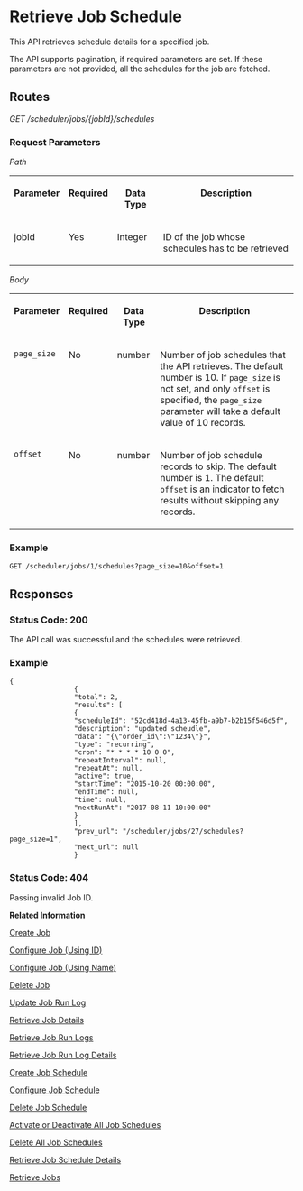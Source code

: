 <!-- loio251658d477804d8cb53ef94d0ec231ce -->

# Retrieve Job Schedule

This API retrieves schedule details for a specified job.



The API supports pagination, if required parameters are set. If these parameters are not provided, all the schedules for the job are fetched.



## Routes

*GET /scheduler/jobs/\{jobId\}/schedules*



### Request Parameters

 *Path* 


<table>
<tr>
<th valign="top">

Parameter



</th>
<th valign="top">

Required



</th>
<th valign="top">

Data Type



</th>
<th valign="top">

Description



</th>
</tr>
<tr>
<td valign="top">

jobId



</td>
<td valign="top">

Yes



</td>
<td valign="top">

Integer



</td>
<td valign="top">

ID of the job whose schedules has to be retrieved



</td>
</tr>
</table>

 *Body* 


<table>
<tr>
<th valign="top">

Parameter



</th>
<th valign="top">

Required



</th>
<th valign="top">

Data Type



</th>
<th valign="top">

Description



</th>
</tr>
<tr>
<td valign="top">

`page_size`



</td>
<td valign="top">

No



</td>
<td valign="top">

number



</td>
<td valign="top">

Number of job schedules that the API retrieves. The default number is 10. If `page_size` is not set, and only `offset` is specified, the `page_size` parameter will take a default value of 10 records.



</td>
</tr>
<tr>
<td valign="top">

`offset`



</td>
<td valign="top">

No



</td>
<td valign="top">

number



</td>
<td valign="top">

Number of job schedule records to skip. The default number is 1. The default `offset` is an indicator to fetch results without skipping any records.



</td>
</tr>
</table>



### Example

```
GET /scheduler/jobs/1/schedules?page_size=10&offset=1 
```



## Responses



### Status Code: 200

The API call was successful and the schedules were retrieved.



### Example

```
{
				{
				"total": 2,
				"results": [
				{
				"scheduleId": "52cd418d-4a13-45fb-a9b7-b2b15f546d5f",
				"description": "updated scheudle",
				"data": "{\"order_id\":\"1234\"}",
				"type": "recurring",
				"cron": "* * * * 10 0 0",
				"repeatInterval": null,
				"repeatAt": null,
				"active": true,
				"startTime": "2015-10-20 00:00:00",
				"endTime": null,
				"time": null,
				"nextRunAt": "2017-08-11 10:00:00"
				}
				],
				"prev_url": "/scheduler/jobs/27/schedules?page_size=1",
				"next_url": null
				}
```



### Status Code: 404

Passing invalid Job ID.

 

**Related Information**  


[Create Job](create-job-2c1ecb6.md "This API creates a job by accepting one or more job schedules to be created.")

[Configure Job \(Using ID\)](configure-job-using-id-514f2f6.md "This API configures a job with the updated runtime information using job ID.")

[Configure Job \(Using Name\)](configure-job-using-name-5790b8a.md "This API configures a job with the updated runtime information using job name.")

[Delete Job](delete-job-cd8feb7.md "This API deletes a job and all its runtime information such as schedules and logs.")

[Update Job Run Log](update-job-run-log-e85da40.md "This API is used by the application to inform the Job Scheduler about the status of an asynchronous, long-running job.")

[Retrieve Job Details](retrieve-job-details-815605d.md "This API retrieves the saved configuration settings of a specified job, optionally with its schedules.")

[Retrieve Job Run Logs](retrieve-job-run-logs-13d38f3.md "This API retrieves the details for a specified job schedule.")

[Retrieve Job Run Log Details](retrieve-job-run-log-details-e49a4b2.md "This API retrieves the details for a specified job run log.")

[Create Job Schedule](create-job-schedule-66ab3c1.md "This API creates a job schedule for a specified job.")

[Configure Job Schedule](configure-job-schedule-0a4d939.md "This API configures/updates the runtime information of a job schedule for a specified job.")

[Delete Job Schedule](delete-job-schedule-3066b6d.md "This API deletes the specified job schedule.")

[Activate or Deactivate All Job Schedules](activate-or-deactivate-all-job-schedules-fe9650b.md "This API activates or deactivates all the existing schedules for a job.")

[Delete All Job Schedules](delete-all-job-schedules-0aab1ab.md "This API deletes all the schedules of the specified job.")

[Retrieve Job Schedule Details](retrieve-job-schedule-details-fa16c72.md "This API retrieves the saved configuration settings of a specified job schedule.")

[Retrieve Jobs](retrieve-jobs-b4d3719.md "Retrieve all jobs in a service instance.")

